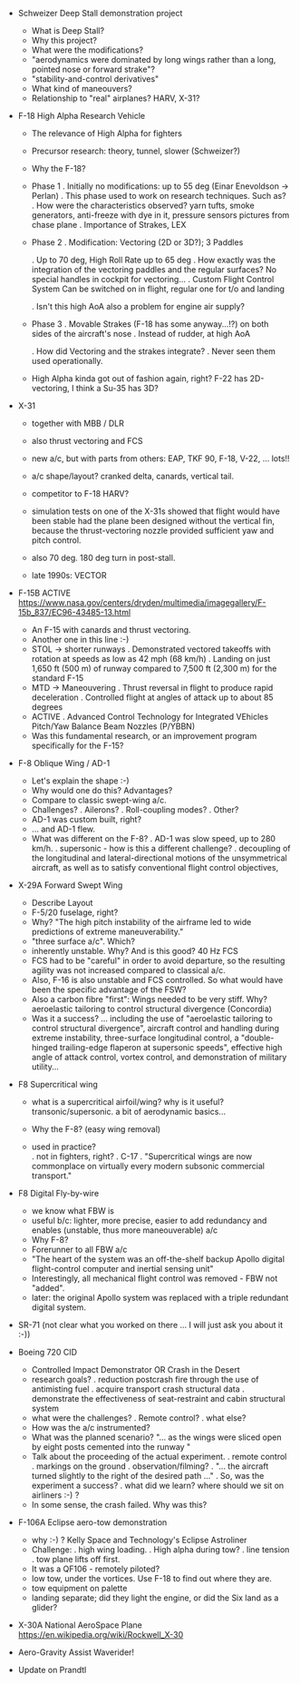 * Schweizer Deep Stall demonstration project
  - What is Deep Stall?
  - Why this project?
  - What were the modifications?
  - "aerodynamics were dominated by long wings rather than a long, 
     pointed nose or forward strake"?
  - "stability-and-control derivatives"
  - What kind of maneouvers?
  - Relationship to "real" airplanes? HARV, X-31?
  
* F-18 High Alpha Research Vehicle 
  - The relevance of High Alpha for fighters  
  - Precursor research: theory, tunnel, slower (Schweizer?)
  - Why the F-18?
    
  - Phase 1
    . Initially no modifications: up to 55 deg
      (Einar Enevoldson -> Perlan)
    . This phase used to work on research techniques. Such as?
    . How were the characteristics observed?
      yarn tufts, smoke generators, anti-freeze with dye in it, pressure sensors
      pictures from chase plane
    . Importance of Strakes, LEX
  
  - Phase 2
    . Modification: Vectoring (2D or 3D?); 3 Paddles
    
    . Up to 70 deg, High Roll Rate up to 65 deg
    . How exactly was the integration of the vectoring paddles
      and the regular surfaces?
      No special handles in cockpit for vectoring...
    . Custom Flight Control System
      Can be switched on in flight, regular one for t/o and landing

    . Isn't this high AoA also a problem for engine air supply?
  
  - Phase 3
    . Movable Strakes (F-18 has some anyway...!?)
      on both sides of the aircraft's nose
    . Instead of rudder, at high AoA
    
    . How did Vectoring and the strakes integrate?
    . Never seen them used operationally.

  - High Alpha kinda got out of fashion again, right?
    F-22 has 2D-vectoring, I think a Su-35 has 3D?
  
* X-31
  - together with MBB / DLR
  - also thrust vectoring and FCS
  
  - new a/c, but with parts from others: EAP, TKF 90, F-18, V-22, ... lots!!
  - a/c shape/layout? cranked delta, canards, vertical tail. 
  
  - competitor to F-18 HARV?
  
  - simulation tests on one of the X-31s showed that flight would have been stable 
    had the plane been designed without the vertical fin, because the thrust-vectoring 
    nozzle provided sufficient yaw and pitch control.
    
  - also 70 deg. 180 deg turn in post-stall.
  
  - late 1990s: VECTOR


* F-15B ACTIVE
  https://www.nasa.gov/centers/dryden/multimedia/imagegallery/F-15b_837/EC96-43485-13.html
  
  - An F-15 with canards and thrust vectoring.
  - Another one in this line :-)
  - STOL -> shorter runways
    . Demonstrated vectored takeoffs with rotation at speeds as low as 42 mph (68 km/h)
    . Landing on just 1,650 ft (500 m) of runway compared to 7,500 ft 
      (2,300 m) for the standard F-15
  - MTD -> Maneouvering
    . Thrust reversal in flight to produce rapid deceleration
    . Controlled flight at angles of attack up to about 85 degrees
  - ACTIVE
    . Advanced Control Technology for Integrated VEhicles
      Pitch/Yaw Balance Beam Nozzles (P/YBBN)
  - Was this fundamental research, or an improvement program specifically for the F-15?

  
* F-8 Oblique Wing / AD-1
  - Let's explain the shape :-)
  - Why would one do this? Advantages?
  - Compare to classic swept-wing a/c.
  - Challenges?
    . Ailerons? 
    . Roll-coupling modes?
    . Other?
  - AD-1 was custom built, right?
  - ... and AD-1 flew.
  - What was different on the F-8?
    . AD-1 was slow speed, up to 280 km/h.
    . supersonic - how is this a different challenge?
    . decoupling of the longitudinal and lateral-directional motions of the 
      unsymmetrical aircraft, as well as to satisfy conventional flight control 
      objectives,
  
* X-29A Forward Swept Wing
  - Describe Layout 
  - F-5/20 fuselage, right?
  - Why?
    "The high pitch instability of the airframe led to wide predictions of extreme maneuverability."
  - "three surface a/c". Which?
  - inherently unstable. 
    Why? 
    And is this good?
    40 Hz FCS
  - FCS had to be "careful" in order to avoid departure, so the resulting agility
    was not increased compared to classical a/c.
  - Also, F-16 is also unstable and FCS controlled. So what would have been
    the specific advantage of the FSW?
  - Also a carbon fibre "first": Wings needed to be very stiff. Why? 
    aeroelastic tailoring to control structural divergence
    (Concordia) 
  - Was it a success? 
    ... including the use of "aeroelastic tailoring to control structural
    divergence", aircraft control and handling during extreme
    instability, three-surface longitudinal control, a "double-hinged
    trailing-edge flaperon at supersonic speeds", effective high angle
    of attack control, vortex control, and demonstration of military
    utility...
  

* F8 Supercritical wing
  - what is a supercritical airfoil/wing?
    why is it useful? transonic/supersonic.
    a bit of aerodynamic basics...
  - Why the F-8? (easy wing removal)

  - used in practice?  
    . not in fighters, right?
    . C-17
    . "Supercritical wings are now commonplace on virtually 
       every modern subsonic commercial transport."

* F8 Digital Fly-by-wire
  - we know what FBW is
  - useful b/c: lighter, more precise, easier to add redundancy
    and enables (unstable, thus more maneouverable) a/c
  - Why F-8?
  - Forerunner to all FBW a/c
  - "The heart of the system was an off-the-shelf backup Apollo digital 
    flight-control computer and inertial sensing unit"
  - Interestingly, all mechanical flight control was removed - FBW not "added".
  - later: the original Apollo system was replaced with a triple redundant digital system.
  
* SR-71
  (not clear what you worked on there ... I will just ask you about it :-))
  
* Boeing 720 CID
  - Controlled Impact Demonstrator OR Crash in the Desert
  - research goals?
    . reduction postcrash fire through the use of antimisting fuel
    . acquire transport crash structural data
    . demonstrate the effectiveness of seat-restraint and cabin structural system
  - what were the challenges? 
    . Remote control?
    . what else?
  - How was the a/c instrumented?
  - What was the planned scenario?
    "... as the wings were sliced open by eight posts cemented into the runway "
  - Talk about the proceeding of the actual experiment.
    . remote control
    . markings on the ground
    . observation/filming?
    . "... the aircraft turned slightly to the right of the desired path ..."
    . So, was the experiment a success? 
    . what did we learn? where should we sit on airliners :-) ?
  - In some sense, the crash failed. Why was this?
  

* F-106A Eclipse aero-tow demonstration
  - why :-) ?
    Kelly Space and Technology's Eclipse Astroliner
  - Challenge: 
    . high wing loading. 
    . High alpha during tow?
    . line tension
    . tow plane lifts off first.
  - It was a QF106 - remotely piloted?
  - low tow, under the vortices.
    Use F-18 to find out where they are.
  - tow equipment on palette
  - landing separate; did they light the engine, or did
    the Six land as a glider?


* X-30A National AeroSpace Plane
  https://en.wikipedia.org/wiki/Rockwell_X-30
  
* Aero-Gravity Assist
  Waverider!

* Update on Prandtl